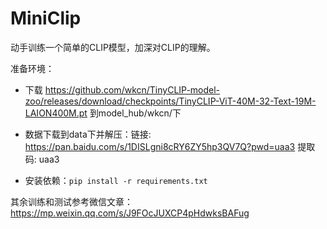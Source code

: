 # MiniClip
动手训练一个简单的CLIP模型，加深对CLIP的理解。

准备环境：

- 下载 https://github.com/wkcn/TinyCLIP-model-zoo/releases/download/checkpoints/TinyCLIP-ViT-40M-32-Text-19M-LAION400M.pt 到model_hub/wkcn/下
- 数据下载到data下并解压：链接: https://pan.baidu.com/s/1DISLgni8cRY6ZY5hp3QV7Q?pwd=uaa3 提取码: uaa3

- 安装依赖：`pip install -r requirements.txt`

其余训练和测试参考微信文章：https://mp.weixin.qq.com/s/J9FOcJUXCP4pHdwksBAFug

